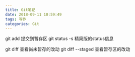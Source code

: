 ```yaml
---
title: Git笔记
date: 2018-09-11 10:59:49
tags: 写作 
categories: Git
---
```


git add 提交到暂存区
git status -s 精简版的status信息


git diff 查看尚未暂存的改动
git diff --staged 查看暂存区的改动